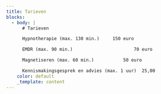 ```yaml
---
title: Tarieven
blocks:
  - body: |
      # Tarieven

      Hypnotherapie (max. 130 min.)     150 euro

      EMDR (max. 90 min.)                       70 euro

      Magnetiseren (max. 60 min.)           50 euro

      Kennismakingsgesprek en advies (max. 1 uur)  25,00
    color: default
    _template: content
---
```


